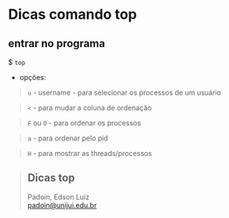 # Dicas comando top


 

## entrar no programa

$ `top`


* opções:

> `u` - username - para selecionar os processos de um usuário  

> `<` - para mudar a coluna de ordenação  

> `F` ou `O` - para ordenar os processos  

> `a` - para ordenar pelo pid  

> `H` - para mostrar as threads/processos  

 


 


> ## Dicas top  
> Padoin, Edson Luiz  
> padoin@unijui.edu.br
